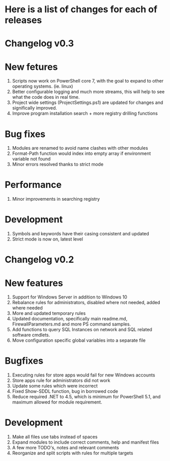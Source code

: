 
# Here is a list of changes for each of releases

# Changelog v0.3

# New fetures
1. Scripts now work on PowerShell core 7, with the goal to expand to other operating systems. (ie. linux)
2. Better configurable logging and much more streams, this will help to see what the code does in real time.
3. Project wide settings (ProjectSettings.ps1) are updated for changes and significally improved.
4. Improve program installation search + more registry drilling functions

# Bug fixes
1. Modules are renamed to avoid name clashes with other modules
2. Format-Path function would index into empty array if environment variable not found
3. Minor errors resolved thanks to strict mode

# Performance
1. Minor improvements in searching registry

# Development
1. Symbols and keywords have their casing consistent and updated
2. Strict mode is now on, latest level

# Changelog v0.2

# New features
1. Support for Windows Server in addition to Windows 10
2. Rebalance rules for administrators, disabled where not needed, added where needed
3. More and updated temporary rules
4. Updated documentation, specifically main readme.md, FirewallParameters.md and more PS command samples.
5. Add functions to query SQL Instances on network and SQL related software cmdlets.
6. Move configuration specific global variables into a separate file

# Bugfixes
1. Executing rules for store apps would fail for new Windows accounts
2. Store apps rule for administrators did not work
3. Update some rules which were incorrect
4. Fixed Show-SDDL function, bug in borrowed code
5. Reduce required .NET to 4.5, which is minimum for PowerShell 5.1, and maximum allowed for module requirement.

# Development
1. Make all files use tabs instead of spaces
2. Expand modules to include correct comments, help and manifest files
3. A few more TODO's, notes and relevant comments
4. Reorganize and split scripts with rules for multiple targets
